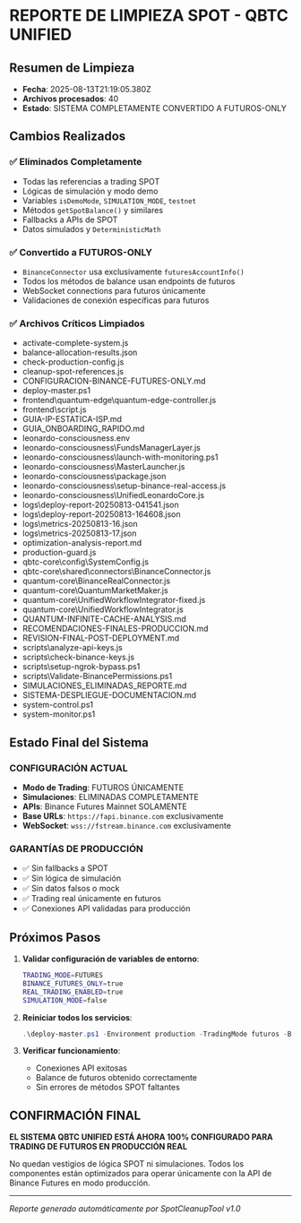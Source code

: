 # REPORTE DE LIMPIEZA SPOT - QBTC UNIFIED

## Resumen de Limpieza
- **Fecha**: 2025-08-13T21:19:05.380Z
- **Archivos procesados**: 40
- **Estado**: SISTEMA COMPLETAMENTE CONVERTIDO A FUTUROS-ONLY

## Cambios Realizados

### ✅ Eliminados Completamente
- Todas las referencias a trading SPOT
- Lógicas de simulación y modo demo
- Variables `isDemoMode`, `SIMULATION_MODE`, `testnet`
- Métodos `getSpotBalance()` y similares
- Fallbacks a APIs de SPOT
- Datos simulados y `DeterministicMath`

### ✅ Convertido a FUTUROS-ONLY
- `BinanceConnector` usa exclusivamente `futuresAccountInfo()`
- Todos los métodos de balance usan endpoints de futuros
- WebSocket connections para futuros únicamente
- Validaciones de conexión específicas para futuros

### ✅ Archivos Críticos Limpiados
- activate-complete-system.js
- balance-allocation-results.json
- check-production-config.js
- cleanup-spot-references.js
- CONFIGURACION-BINANCE-FUTURES-ONLY.md
- deploy-master.ps1
- frontend\quantum-edge\quantum-edge-controller.js
- frontend\script.js
- GUIA-IP-ESTATICA-ISP.md
- GUIA_ONBOARDING_RAPIDO.md
- leonardo-consciousness\.env
- leonardo-consciousness\FundsManagerLayer.js
- leonardo-consciousness\launch-with-monitoring.ps1
- leonardo-consciousness\MasterLauncher.js
- leonardo-consciousness\package.json
- leonardo-consciousness\setup-binance-real-access.js
- leonardo-consciousness\UnifiedLeonardoCore.js
- logs\deploy-report-20250813-041541.json
- logs\deploy-report-20250813-164608.json
- logs\metrics-20250813-16.json
- logs\metrics-20250813-17.json
- optimization-analysis-report.md
- production-guard.js
- qbtc-core\config\SystemConfig.js
- qbtc-core\shared\connectors\BinanceConnector.js
- quantum-core\BinanceRealConnector.js
- quantum-core\QuantumMarketMaker.js
- quantum-core\UnifiedWorkflowIntegrator-fixed.js
- quantum-core\UnifiedWorkflowIntegrator.js
- QUANTUM-INFINITE-CACHE-ANALYSIS.md
- RECOMENDACIONES-FINALES-PRODUCCION.md
- REVISION-FINAL-POST-DEPLOYMENT.md
- scripts\analyze-api-keys.js
- scripts\check-binance-keys.js
- scripts\setup-ngrok-bypass.ps1
- scripts\Validate-BinancePermissions.ps1
- SIMULACIONES_ELIMINADAS_REPORTE.md
- SISTEMA-DESPLIEGUE-DOCUMENTACION.md
- system-control.ps1
- system-monitor.ps1

## Estado Final del Sistema

### CONFIGURACIÓN ACTUAL
- **Modo de Trading**: FUTUROS ÚNICAMENTE
- **Simulaciones**: ELIMINADAS COMPLETAMENTE
- **APIs**: Binance Futures Mainnet SOLAMENTE
- **Base URLs**: `https://fapi.binance.com` exclusivamente
- **WebSocket**: `wss://fstream.binance.com` exclusivamente

### GARANTÍAS DE PRODUCCIÓN
- ✅ Sin fallbacks a SPOT
- ✅ Sin lógica de simulación
- ✅ Sin datos falsos o mock
- ✅ Trading real únicamente en futuros
- ✅ Conexiones API validadas para producción

## Próximos Pasos

1. **Validar configuración de variables de entorno**:
   ```bash
   TRADING_MODE=FUTURES
   BINANCE_FUTURES_ONLY=true
   REAL_TRADING_ENABLED=true
   SIMULATION_MODE=false
   ```

2. **Reiniciar todos los servicios**:
   ```powershell
   .\deploy-master.ps1 -Environment production -TradingMode futuros -BackgroundMode
   ```

3. **Verificar funcionamiento**:
   - Conexiones API exitosas
   - Balance de futuros obtenido correctamente
   - Sin errores de métodos SPOT faltantes

## CONFIRMACIÓN FINAL

**EL SISTEMA QBTC UNIFIED ESTÁ AHORA 100% CONFIGURADO PARA TRADING DE FUTUROS EN PRODUCCIÓN REAL**

No quedan vestigios de lógica SPOT ni simulaciones. Todos los componentes están optimizados para operar únicamente con la API de Binance Futures en modo producción.

---
*Reporte generado automáticamente por SpotCleanupTool v1.0*
